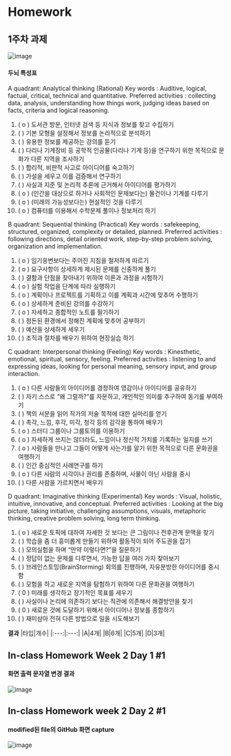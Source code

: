 # Homework

## 1주차 과제
![image](https://user-images.githubusercontent.com/79952145/111397533-e5cd7b80-8704-11eb-900b-98b91cacb1b7.png)
#### 두뇌 특성표
A quadrant: Analytical thinking (Rational)
Key words : Auditive, logical, factual, critical, technical and quantitative.
Preferred activities : collecting data, analysis, understanding how things work, 
judging ideas based on facts, criteria and logical reasoning.
1. ( o ) 도서관 방문, 인터넷 검색 등 지식과 정보를 찾고 수집하기
2. ( ) 기본 모형을 설정해서 정보를 논리적으로 분석하기
3. ( ) 유용한 정보를 제공하는 강의를 듣기
4. ( ) 다리나 기계장비 등 공학적 인공물(다리나 기계 등)을 연구하기 위한 목적으로 문화가 다른 지역을 조사하기
5. ( ) 합리적, 비판적 사고로 아이디어를 숙고하기
6. ( ) 가설을 세우고 이를 검증해서 연구하기
7. ( ) 사실과 지준 및 논리적 추론에 근거해서 아이디어를 평가하기
8. ( o ) (인간을 대상으로 하거나 사회적인 문제보다는) 물건이나 기계를 다루기
9. ( o ) (미래의 가능성보다는) 현실적인 것을 다루기
10. ( o ) 컴퓨터를 이용해서 수학문제 풀이나 정보처리 하기

B quadrant: Sequential thinking (Practical)
Key words : safekeeping, structured, organized, complexity or detailed, planned.
Preferred activities : following directions, detail oriented work, step-by-step 
problem solving, organization and implementation.
1. ( o ) 임기응변보다는 주어진 지침을 철저하게 따르기
2. ( o ) 요구사항이 상세하게 제시된 문제를 신중하게 풀기
3. ( ) 결함과 단점을 찾아내기 위하여 이론과 과정을 시험하기
4. ( o ) 실험 작업을 단계에 따라 실행하기
5. ( o ) 계획이나 프로젝트를 기획하고 이를 계획과 시간에 맞추어 수행하기
6. ( o ) 상세하게 준비된 강의를 수강하기
7. ( o ) 자세하고 종합적인 노트를 필기하기
8. ( ) 정돈된 환경에서 정해진 계획에 맞추어 공부하기
9. ( ) 예산을 상세하게 세우기
10. ( ) 조직과 절차를 배우기 위하여 현장실습 하기

C quadrant: Interpersonal thinking (Feeling)
Key words : Kinesthetic, emotional, spiritual, sensory, feeling.
Preferred activities : listening to and expressing ideas, looking for personal 
meaning, sensory input, and group interaction.
1. ( o ) 다른 사람들의 아이디어를 경청하여 영감이나 아이디어를 공유하기
2. ( ) 자기 스스로 “왜 그럴까?”를 자문하고, 개인적인 의미를 추구하여 동기를 부여하기
3. ( ) 책의 서문을 읽어 작가의 저술 목적에 대한 실마리를 얻기
4. ( ) 촉각, 느낌, 후각, 미각, 청각 등의 감각을 통하여 배우기
5. ( o ) 스터디 그룹이나 그룹토의를 이용하기
6. ( o ) 자세하게 쓰지는 않더라도, 느낌이나 정신적 가치를 기록하는 일지를 쓰기
7. ( o ) 사람들을 만나고 그들이 어떻게 사는가를 알기 위한 목적으로 다른 문화권을 여행하기
8. ( ) 인간 중심적인 사례연구를 하기
9. ( o ) 다른 사람의 시각이나 권리를 존중하며, 사물이 아닌 사람을 중시
10. ( ) 다른 사람을 가르치면서 배우기

D quadrant: Imaginative thinking (Experimental)
Key words : Visual, holistic, intuitive, innovative, and conceptual.
Preferred activities : Looking at the big picture, taking initiative, challenging 
assumptions, visuals, metaphoric thinking, creative problem solving, long term 
thinking.
1. ( o ) 새로운 토픽에 대하여 자세한 것 보다는 큰 그림이나 전후관계 문맥을 찾기
2. ( ) 학습을 좀 더 흥미롭게 만들기 위하여 활동적이 되어 주도권을 잡기
3. ( ) 모의실험을 하며 “만약 이렇다면?”을 질문하기
4. ( ) 정답이 없는 문제를 다루면서, 가능한 답을 여러 가지 찾아보기
5. ( ) 브레인스토밍(BrainStorming) 회의를 진행하며, 자유분방한 아이디어를 중시함
6. ( ) 모험을 하고 새로운 지역을 탐험하기 위하여 다른 문화권을 여행하기
7. ( 0 ) 미래를 생각하고 장기적인 목표를 세우기
8. ( ) 사실이나 논리에 의존하기 보다는 직관에 의존해서 해결방안을 찾기
9. ( 0 ) 새로운 것에 도달하기 위해서 아이디어나 정보를 종합하기
10. ( ) 재미삼아 전혀 다른 방법으로 일을 시도해보기                                                   

**결과**
|타입|개수|
|:---:|:---:|
|A|4개|
|B|6개|
|C|5개|
|D|3개|

## In-class Homework Week 2 Day 1 #1
#### 화면 출력 문자열 변경 결과
![image](https://user-images.githubusercontent.com/79952145/110565087-40a92500-8191-11eb-8faf-dee12c3585fc.png)

## In-class Homework week 2 Day 2 #1
#### modified된 file의 GitHub 화면 capture
![image](https://user-images.githubusercontent.com/79952145/110751377-1f2a6500-8287-11eb-881c-73825d8c1036.png)
